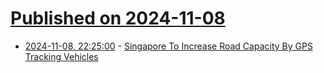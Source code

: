 # [Published on 2024-11-08](index.md)

* [2024-11-08, 22:25:00](https://soylentnews.org/article.pl?sid=24/11/08/0226225&from=rss) - [Singapore To Increase Road Capacity By GPS Tracking Vehicles](https://soylentnews.org/article.pl?sid=24/11/08/0226225&from=rss)
